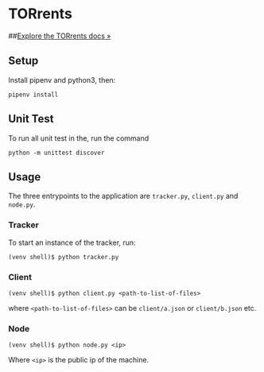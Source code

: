 # TORrents
##[Explore the TORrents docs »](https://theonionbay.github.io/TORrents/)

## Setup

Install pipenv and python3, then:

```
pipenv install
```

## Unit Test
To run all unit test in the, run the command

```
python -m unittest discover
```

## Usage

The three entrypoints to the application are `tracker.py`, `client.py` and `node.py`.

### Tracker

To start an instance of the tracker, run:

```
(venv shell)$ python tracker.py
```

### Client

```
(venv shell)$ python client.py <path-to-list-of-files>
```

where `<path-to-list-of-files>` can be `client/a.json` or
`client/b.json` etc.

### Node

```
(venv shell)$ python node.py <ip>
```
Where `<ip>` is the public ip of the machine.
